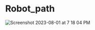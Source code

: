# Robot_path
![Screenshot 2023-08-01 at 7 18 04 PM](https://github.com/RaneemAlowide/Robot_path/assets/99085418/f8547272-d733-4fd3-9829-9c8963f1a510)
